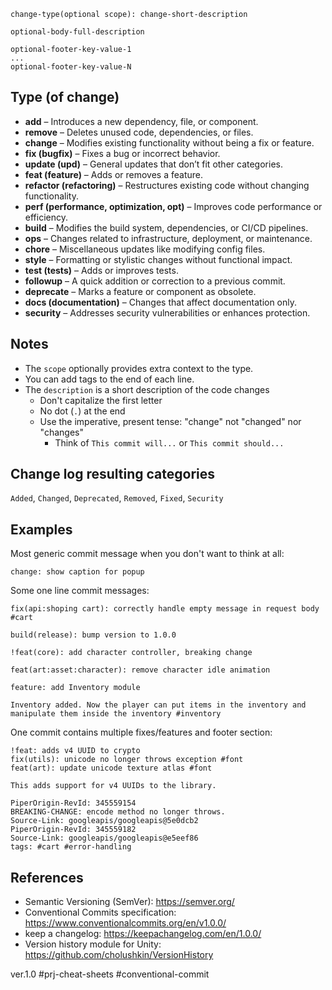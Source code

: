 ```
change-type(optional scope): change-short-description

optional-body-full-description

optional-footer-key-value-1
...
optional-footer-key-value-N
```
## Type (of change)
- **add** – Introduces a new dependency, file, or component.
- **remove** – Deletes unused code, dependencies, or files.
- **change** – Modifies existing functionality without being a fix or feature.
- **fix (bugfix)** – Fixes a bug or incorrect behavior.
- **update (upd)** – General updates that don’t fit other categories.
- **feat (feature)** – Adds or removes a feature.
- **refactor (refactoring)** – Restructures existing code without changing functionality.
- **perf (performance, optimization, opt)** – Improves code performance or efficiency.
- **build** – Modifies the build system, dependencies, or CI/CD pipelines.
- **ops** – Changes related to infrastructure, deployment, or maintenance.
- **chore** – Miscellaneous updates like modifying config files.
- **style** – Formatting or stylistic changes without functional impact.
- **test (tests)** – Adds or improves tests.
- **followup** – A quick addition or correction to a previous commit.
- **deprecate** – Marks a feature or component as obsolete.
- **docs (documentation)** – Changes that affect documentation only.
- **security** – Addresses security vulnerabilities or enhances protection.
## Notes
- The `scope` optionally provides extra context to the type. 
- You can add tags to the end of each line.
- The `description` is a short description of the code changes
	- Don't capitalize the first letter
	- No dot (`.`) at the end
	- Use the imperative, present tense: "change" not "changed" nor "changes"
	    - Think of `This commit will...` or `This commit should...`

## Change log resulting categories
`Added`, `Changed`, `Deprecated`, `Removed`, `Fixed`, `Security`
## Examples
Most generic commit message when you don't want to think at all:
```
change: show caption for popup
```

Some one line commit messages:
```
fix(api:shoping cart): correctly handle empty message in request body #cart
```

```
build(release): bump version to 1.0.0
```

```
!feat(core): add character controller, breaking change
```

```
feat(art:asset:character): remove character idle animation
```

```
feature: add Inventory module

Inventory added. Now the player can put items in the inventory and manipulate them inside the inventory #inventory
```

One commit contains multiple fixes/features and footer section:
```
!feat: adds v4 UUID to crypto
fix(utils): unicode no longer throws exception #font
feat(art): update unicode texture atlas #font

This adds support for v4 UUIDs to the library.

PiperOrigin-RevId: 345559154
BREAKING-CHANGE: encode method no longer throws.
Source-Link: googleapis/googleapis@5e0dcb2
PiperOrigin-RevId: 345559182
Source-Link: googleapis/googleapis@e5eef86
tags: #cart #error-handling
```
## References
- Semantic Versioning (SemVer): https://semver.org/
- Conventional Commits specification: https://www.conventionalcommits.org/en/v1.0.0/
- keep a changelog: https://keepachangelog.com/en/1.0.0/
- Version history module for Unity: https://github.com/cholushkin/VersionHistory

ver.1.0
#prj-cheat-sheets #conventional-commit 
